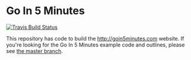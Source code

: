 # Go In 5 Minutes

[![Travis Build Status](https://travis-ci.org/arschles/go-in-5-minutes.svg?branch=www)](https://travis-ci.org/arschles/go-in-5-minutes)

This repository has code to build the http://goin5minutes.com website. If you're
looking for the Go In 5 Minutes example code and outlines, please see
[the master branch](https://github.com/arschles/go-in-5-minutes).
